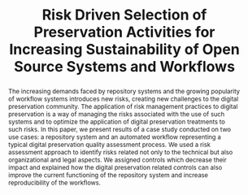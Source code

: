 ---
abstract: 'The increasing demands faced by repository systems and the growing popularity
  of workflow systems introduces new risks, creating new challenges to the digital
  preservation community. The application of risk management practices to digital
  preservation is a way of managing the risks associated with the use of such systems
  and to optimize the application of digital preservation treatments to such risks.
  In this paper, we present results of a case study conducted on two use cases: a
  repository system and an automated workflow representing a typical digital preservation
  quality assessment process. We used a risk assessment approach to identify risks
  related not only to the technical but also organizational and legal aspects. We
  assigned controls which decrease their impact and explained how the digital preservation
  related controls can also improve the current functioning of the repository system
  and increase reproducibility of the workflows.'
creators:
- Miksa, Tomasz
- Antunes, Goncalo
- Vieira, Ricardo
- Rauber, Andreas
- Strodl, Stephan
- Mayer, Rudolf
date: null
document_url: https://services.phaidra.univie.ac.at/api/object/o:378104/download
grand_parent: iPRES
institutions: []
keywords: []
landing_page_url: https://phaidra.univie.ac.at/o:378104
language: eng
layout: publication
license: CC BY-NC-SA 3.0 AT
notes_url: null
parent: iPRES 2014
publication_type: paper
size: 1021830
slides_url: null
source_name: iPRES
title: Risk Driven Selection of Preservation Activities for Increasing Sustainability
  of Open Source Systems and Workflows
year: 2014
---